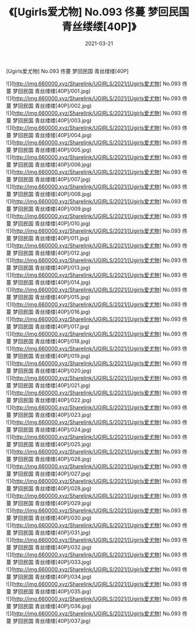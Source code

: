 ﻿---
layout: post
title:  《[Ugirls爱尤物] No.093 佟蔓 梦回民国 青丝缕缕[40P]》
date:   2021-03-21
img: http://img.660000.xyz/Sharelink/UGIRLS/2021/[Ugirls爱尤物] No.093 佟蔓 梦回民国 青丝缕缕[40P]/000.jpg
categories: [美女, 清纯, 唯美]
---

[Ugirls爱尤物] No.093 佟蔓 梦回民国 青丝缕缕[40P]

  ![](http://img.660000.xyz/Sharelink/UGIRLS/2021/[Ugirls爱尤物] No.093 佟蔓 梦回民国 青丝缕缕[40P]/001.jpg) <br> ![](http://img.660000.xyz/Sharelink/UGIRLS/2021/[Ugirls爱尤物] No.093 佟蔓 梦回民国 青丝缕缕[40P]/002.jpg) <br> ![](http://img.660000.xyz/Sharelink/UGIRLS/2021/[Ugirls爱尤物] No.093 佟蔓 梦回民国 青丝缕缕[40P]/003.jpg) <br> ![](http://img.660000.xyz/Sharelink/UGIRLS/2021/[Ugirls爱尤物] No.093 佟蔓 梦回民国 青丝缕缕[40P]/004.jpg) <br> ![](http://img.660000.xyz/Sharelink/UGIRLS/2021/[Ugirls爱尤物] No.093 佟蔓 梦回民国 青丝缕缕[40P]/005.jpg) <br> ![](http://img.660000.xyz/Sharelink/UGIRLS/2021/[Ugirls爱尤物] No.093 佟蔓 梦回民国 青丝缕缕[40P]/006.jpg) <br> ![](http://img.660000.xyz/Sharelink/UGIRLS/2021/[Ugirls爱尤物] No.093 佟蔓 梦回民国 青丝缕缕[40P]/007.jpg) <br> ![](http://img.660000.xyz/Sharelink/UGIRLS/2021/[Ugirls爱尤物] No.093 佟蔓 梦回民国 青丝缕缕[40P]/008.jpg) <br> ![](http://img.660000.xyz/Sharelink/UGIRLS/2021/[Ugirls爱尤物] No.093 佟蔓 梦回民国 青丝缕缕[40P]/009.jpg) <br> ![](http://img.660000.xyz/Sharelink/UGIRLS/2021/[Ugirls爱尤物] No.093 佟蔓 梦回民国 青丝缕缕[40P]/010.jpg) <br> ![](http://img.660000.xyz/Sharelink/UGIRLS/2021/[Ugirls爱尤物] No.093 佟蔓 梦回民国 青丝缕缕[40P]/011.jpg) <br> ![](http://img.660000.xyz/Sharelink/UGIRLS/2021/[Ugirls爱尤物] No.093 佟蔓 梦回民国 青丝缕缕[40P]/012.jpg) <br> ![](http://img.660000.xyz/Sharelink/UGIRLS/2021/[Ugirls爱尤物] No.093 佟蔓 梦回民国 青丝缕缕[40P]/013.jpg) <br> ![](http://img.660000.xyz/Sharelink/UGIRLS/2021/[Ugirls爱尤物] No.093 佟蔓 梦回民国 青丝缕缕[40P]/014.jpg) <br> ![](http://img.660000.xyz/Sharelink/UGIRLS/2021/[Ugirls爱尤物] No.093 佟蔓 梦回民国 青丝缕缕[40P]/015.jpg) <br> ![](http://img.660000.xyz/Sharelink/UGIRLS/2021/[Ugirls爱尤物] No.093 佟蔓 梦回民国 青丝缕缕[40P]/016.jpg) <br> ![](http://img.660000.xyz/Sharelink/UGIRLS/2021/[Ugirls爱尤物] No.093 佟蔓 梦回民国 青丝缕缕[40P]/017.jpg) <br> ![](http://img.660000.xyz/Sharelink/UGIRLS/2021/[Ugirls爱尤物] No.093 佟蔓 梦回民国 青丝缕缕[40P]/018.jpg) <br> ![](http://img.660000.xyz/Sharelink/UGIRLS/2021/[Ugirls爱尤物] No.093 佟蔓 梦回民国 青丝缕缕[40P]/019.jpg) <br> ![](http://img.660000.xyz/Sharelink/UGIRLS/2021/[Ugirls爱尤物] No.093 佟蔓 梦回民国 青丝缕缕[40P]/020.jpg) <br> ![](http://img.660000.xyz/Sharelink/UGIRLS/2021/[Ugirls爱尤物] No.093 佟蔓 梦回民国 青丝缕缕[40P]/021.jpg) <br> ![](http://img.660000.xyz/Sharelink/UGIRLS/2021/[Ugirls爱尤物] No.093 佟蔓 梦回民国 青丝缕缕[40P]/022.jpg) <br> ![](http://img.660000.xyz/Sharelink/UGIRLS/2021/[Ugirls爱尤物] No.093 佟蔓 梦回民国 青丝缕缕[40P]/023.jpg) <br> ![](http://img.660000.xyz/Sharelink/UGIRLS/2021/[Ugirls爱尤物] No.093 佟蔓 梦回民国 青丝缕缕[40P]/024.jpg) <br> ![](http://img.660000.xyz/Sharelink/UGIRLS/2021/[Ugirls爱尤物] No.093 佟蔓 梦回民国 青丝缕缕[40P]/025.jpg) <br> ![](http://img.660000.xyz/Sharelink/UGIRLS/2021/[Ugirls爱尤物] No.093 佟蔓 梦回民国 青丝缕缕[40P]/026.jpg) <br> ![](http://img.660000.xyz/Sharelink/UGIRLS/2021/[Ugirls爱尤物] No.093 佟蔓 梦回民国 青丝缕缕[40P]/027.jpg) <br> ![](http://img.660000.xyz/Sharelink/UGIRLS/2021/[Ugirls爱尤物] No.093 佟蔓 梦回民国 青丝缕缕[40P]/028.jpg) <br> ![](http://img.660000.xyz/Sharelink/UGIRLS/2021/[Ugirls爱尤物] No.093 佟蔓 梦回民国 青丝缕缕[40P]/029.jpg) <br> ![](http://img.660000.xyz/Sharelink/UGIRLS/2021/[Ugirls爱尤物] No.093 佟蔓 梦回民国 青丝缕缕[40P]/030.jpg) <br> ![](http://img.660000.xyz/Sharelink/UGIRLS/2021/[Ugirls爱尤物] No.093 佟蔓 梦回民国 青丝缕缕[40P]/031.jpg) <br> ![](http://img.660000.xyz/Sharelink/UGIRLS/2021/[Ugirls爱尤物] No.093 佟蔓 梦回民国 青丝缕缕[40P]/032.jpg) <br> ![](http://img.660000.xyz/Sharelink/UGIRLS/2021/[Ugirls爱尤物] No.093 佟蔓 梦回民国 青丝缕缕[40P]/033.jpg) <br> ![](http://img.660000.xyz/Sharelink/UGIRLS/2021/[Ugirls爱尤物] No.093 佟蔓 梦回民国 青丝缕缕[40P]/034.jpg) <br> ![](http://img.660000.xyz/Sharelink/UGIRLS/2021/[Ugirls爱尤物] No.093 佟蔓 梦回民国 青丝缕缕[40P]/035.jpg) <br> ![](http://img.660000.xyz/Sharelink/UGIRLS/2021/[Ugirls爱尤物] No.093 佟蔓 梦回民国 青丝缕缕[40P]/036.jpg) <br> ![](http://img.660000.xyz/Sharelink/UGIRLS/2021/[Ugirls爱尤物] No.093 佟蔓 梦回民国 青丝缕缕[40P]/037.jpg) <br>